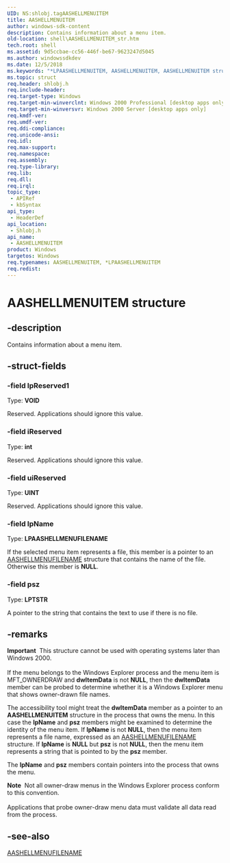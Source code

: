 ```yaml
---
UID: NS:shlobj.tagAASHELLMENUITEM
title: AASHELLMENUITEM
author: windows-sdk-content
description: Contains information about a menu item.
old-location: shell\AASHELLMENUITEM_str.htm
tech.root: shell
ms.assetid: 9d5ccbae-cc56-446f-be67-9623247d5045
ms.author: windowssdkdev
ms.date: 12/5/2018
ms.keywords: "*LPAASHELLMENUITEM, AASHELLMENUITEM, AASHELLMENUITEM structure [Windows Shell], LPAASHELLMENUITEM, LPAASHELLMENUITEM structure pointer [Windows Shell], _win32_AASHELLMENUITEM_str, shell.AASHELLMENUITEM_str, shlobj/AASHELLMENUITEM, shlobj/LPAASHELLMENUITEM"
ms.topic: struct
req.header: shlobj.h
req.include-header: 
req.target-type: Windows
req.target-min-winverclnt: Windows 2000 Professional [desktop apps only]
req.target-min-winversvr: Windows 2000 Server [desktop apps only]
req.kmdf-ver: 
req.umdf-ver: 
req.ddi-compliance: 
req.unicode-ansi: 
req.idl: 
req.max-support: 
req.namespace: 
req.assembly: 
req.type-library: 
req.lib: 
req.dll: 
req.irql: 
topic_type:
 - APIRef
 - kbSyntax
api_type:
 - HeaderDef
api_location:
 - Shlobj.h
api_name:
 - AASHELLMENUITEM
product: Windows
targetos: Windows
req.typenames: AASHELLMENUITEM, *LPAASHELLMENUITEM
req.redist: 
---
```


# AASHELLMENUITEM structure


## -description


Contains information about a menu item.


## -struct-fields




### -field lpReserved1

Type: <b>VOID</b>

Reserved. Applications should ignore this value.


### -field iReserved

Type: <b>int</b>

Reserved. Applications should ignore this value.


### -field uiReserved

Type: <b>UINT</b>

Reserved. Applications should ignore this value.


### -field lpName

Type: <b>LPAASHELLMENUFILENAME</b>

If the selected menu item represents a file, this member is a pointer to an <a href="https://msdn.microsoft.com/f84e837f-61b0-4df4-9ff7-dc2d3d898d99">AASHELLMENUFILENAME</a> structure that contains the name of the file. Otherwise this member is <b>NULL</b>.


### -field psz

Type: <b>LPTSTR</b>

A pointer to the string that contains the text to use if there is no file.


## -remarks



<div class="alert"><b>Important</b>  This structure cannot be used with operating systems later than Windows 2000.</div>
<div> </div>
If the menu belongs to the Windows Explorer process and the menu item is MFT_OWNERDRAW and <b>dwItemData</b> is not <b>NULL</b>, then the <b>dwItemData</b> member can be probed to determine whether it is a Windows Explorer menu that shows owner-drawn file names.

The accessibility tool might treat the <b>dwItemData</b> member as a pointer to an <b>AASHELLMENUITEM</b> structure in the process that owns the menu. In this case the <b>lpName</b> and <b>psz</b> members might be examined to determine the identity of the menu item. If <b>lpName</b> is not <b>NULL</b>, then the menu item represents a file name, expressed as an <a href="https://msdn.microsoft.com/f84e837f-61b0-4df4-9ff7-dc2d3d898d99">AASHELLMENUFILENAME</a> structure. If <b>lpName</b> is <b>NULL</b> but <b>psz</b> is not <b>NULL</b>, then the menu item represents a string that is pointed to by the <b>psz</b> member.

The <b>lpName</b> and <b>psz</b> members contain pointers into the process that owns the menu.

<div class="alert"><b>Note</b>  Not all owner-draw menus in the Windows Explorer process conform to this convention.</div>
<div> </div>
Applications that probe owner-draw menu data must validate all data read from the process.




## -see-also




<a href="https://msdn.microsoft.com/f84e837f-61b0-4df4-9ff7-dc2d3d898d99">AASHELLMENUFILENAME</a>
 

 

